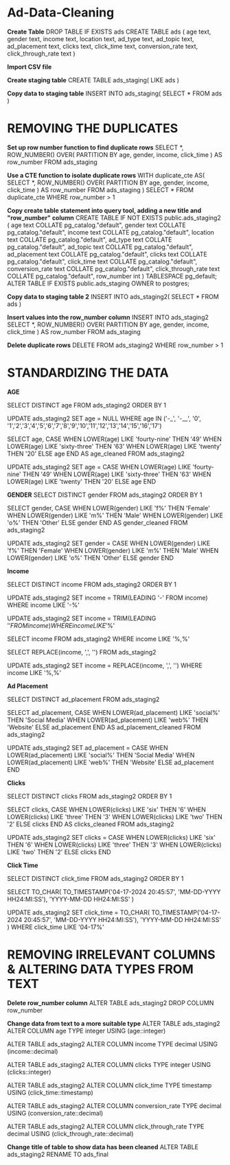 # Ad-Data-Cleaning

**Create Table**
DROP TABLE IF EXISTS ads
CREATE TABLE ads (
	age text,
	gender text,
	income text,
	location text,
	ad_type text,
	ad_topic text,
	ad_placement text,
	clicks text,
	click_time text,
	conversion_rate text,
	click_through_rate text
)

**Import CSV file**

**Create staging table**
CREATE TABLE ads_staging(
LIKE ads
)

**Copy data to staging table**
INSERT INTO ads_staging(
SELECT *
FROM ads
)

# REMOVING THE DUPLICATES

**Set up row number function to find duplicate rows**
SELECT *,
ROW_NUMBER() OVER(
	PARTITION BY age, gender, income, click_time
	) AS row_number
FROM ads_staging

**Use a CTE function to isolate duplicate rows**
WITH duplicate_cte AS(
SELECT *,
ROW_NUMBER() OVER(
	PARTITION BY age, gender, income, click_time
	) AS row_number
FROM ads_staging
)
SELECT *
FROM duplicate_cte
WHERE row_number > 1

**Copy create table statement into query tool, adding a new title and "row_number" column**
CREATE TABLE IF NOT EXISTS public.ads_staging2
(
    age text COLLATE pg_catalog."default",
    gender text COLLATE pg_catalog."default",
    income text COLLATE pg_catalog."default",
    location text COLLATE pg_catalog."default",
    ad_type text COLLATE pg_catalog."default",
    ad_topic text COLLATE pg_catalog."default",
    ad_placement text COLLATE pg_catalog."default",
    clicks text COLLATE pg_catalog."default",
    click_time text COLLATE pg_catalog."default",
    conversion_rate text COLLATE pg_catalog."default",
    click_through_rate text COLLATE pg_catalog."default",
	row_number int
)
TABLESPACE pg_default;
ALTER TABLE IF EXISTS public.ads_staging
    OWNER to postgres;

**Copy data to staging table 2**
INSERT INTO ads_staging2(
SELECT *
FROM ads
)

**Insert values into the row_number column**
INSERT INTO ads_staging2
SELECT *,
ROW_NUMBER() OVER(
	PARTITION BY age, gender, income, click_time
	) AS row_number
FROM ads_staging

**Delete duplicate rows**
DELETE
FROM ads_staging2
WHERE row_number > 1





# STANDARDIZING THE DATA

**AGE**

SELECT DISTINCT age
FROM ads_staging2
ORDER BY 1

UPDATE ads_staging2
SET age = NULL
WHERE age IN ('-_', '-__', '0', '1','2','3','4','5','6','7','8','9','10','11','12','13','14','15','16','17')

SELECT age,
	CASE
	WHEN LOWER(age) LIKE 'fourty-nine' THEN '49'
	WHEN LOWER(age) LIKE 'sixty-three' THEN '63'
	WHEN LOWER(age) LIKE 'twenty' THEN '20'
	ELSE age
	END AS age_cleaned
FROM ads_staging2

UPDATE ads_staging2
SET age = CASE
	WHEN LOWER(age) LIKE 'fourty-nine' THEN '49'
	WHEN LOWER(age) LIKE 'sixty-three' THEN '63'
	WHEN LOWER(age) LIKE 'twenty' THEN '20'
	ELSE age
	END


**GENDER**
SELECT DISTINCT gender
FROM ads_staging2
ORDER BY 1

SELECT gender,
	CASE
	WHEN LOWER(gender) LIKE 'f%' THEN 'Female'
	WHEN LOWER(gender) LIKE 'm%' THEN 'Male'
	WHEN LOWER(gender) LIKE 'o%' THEN 'Other'
	ELSE gender
	END AS gender_cleaned
FROM ads_staging2

UPDATE ads_staging2
SET gender = CASE
	WHEN LOWER(gender) LIKE 'f%' THEN 'Female'
	WHEN LOWER(gender) LIKE 'm%' THEN 'Male'
	WHEN LOWER(gender) LIKE 'o%' THEN 'Other'
	ELSE gender
	END


 **Income**

 SELECT DISTINCT income
FROM ads_staging2
ORDER BY 1

UPDATE ads_staging2
SET income = TRIM(LEADING '-' FROM income)
WHERE income LIKE '-%'

UPDATE ads_staging2
SET income = TRIM(LEADING '$' FROM income)
WHERE income LIKE '$%'

SELECT income FROM ads_staging2
WHERE income LIKE '%,%'

SELECT REPLACE(income, ',', '')
FROM ads_staging2

UPDATE ads_staging2
SET income = REPLACE(income, ',', '')
WHERE income LIKE '%,%'


**Ad Placement**

SELECT DISTINCT ad_placement
FROM ads_staging2

SELECT ad_placement,
	CASE
	WHEN LOWER(ad_placement) LIKE 'social%' THEN 'Social Media'
	WHEN LOWER(ad_placement) LIKE 'web%' THEN 'Website'
	ELSE ad_placement
	END AS ad_placement_cleaned
FROM ads_staging2

UPDATE ads_staging2
SET ad_placement = CASE
	WHEN LOWER(ad_placement) LIKE 'social%' THEN 'Social Media'
	WHEN LOWER(ad_placement) LIKE 'web%' THEN 'Website'
	ELSE ad_placement
	END


**Clicks**

SELECT DISTINCT clicks
FROM ads_staging2
ORDER BY 1

SELECT clicks,
	CASE
		WHEN LOWER(clicks) LIKE 'six' THEN '6'
		WHEN LOWER(clicks) LIKE 'three' THEN '3'
		WHEN LOWER(clicks) LIKE 'two' THEN '2'
		ELSE clicks
		END AS clicks_cleaned
	FROM ads_staging2

UPDATE ads_staging2
SET clicks = CASE
	WHEN LOWER(clicks) LIKE 'six' THEN '6'
		WHEN LOWER(clicks) LIKE 'three' THEN '3'
		WHEN LOWER(clicks) LIKE 'two' THEN '2'
		ELSE clicks
		END


**Click Time**

SELECT DISTINCT click_time
FROM ads_staging2
ORDER BY 1

SELECT TO_CHAR(
	TO_TIMESTAMP('04-17-2024 20:45:57', 'MM-DD-YYYY HH24:MI:SS'),
	'YYYY-MM-DD HH24:MI:SS'
)

UPDATE ads_staging2
SET click_time = TO_CHAR(
	TO_TIMESTAMP('04-17-2024 20:45:57', 'MM-DD-YYYY HH24:MI:SS'),
	'YYYY-MM-DD HH24:MI:SS'
)
WHERE click_time LIKE '04-17%'

# REMOVING IRRELEVANT COLUMNS & ALTERING DATA TYPES FROM TEXT

**Delete row_number column**
ALTER TABLE ads_staging2
DROP COLUMN row_number

**Change data from text to a more suitable type**
ALTER TABLE ads_staging2
ALTER COLUMN age
TYPE integer
USING (age::integer)

ALTER TABLE ads_staging2
ALTER COLUMN income
TYPE decimal
USING (income::decimal)

ALTER TABLE ads_staging2
ALTER COLUMN clicks
TYPE integer
USING (clicks::integer)

ALTER TABLE ads_staging2
ALTER COLUMN click_time
TYPE timestamp
USING (click_time::timestamp)

ALTER TABLE ads_staging2
ALTER COLUMN conversion_rate
TYPE decimal
USING (conversion_rate::decimal)

ALTER TABLE ads_staging2
ALTER COLUMN click_through_rate
TYPE decimal
USING (click_through_rate::decimal)

**Change title of table to show data has been cleaned**
ALTER TABLE ads_staging2
RENAME TO ads_final
